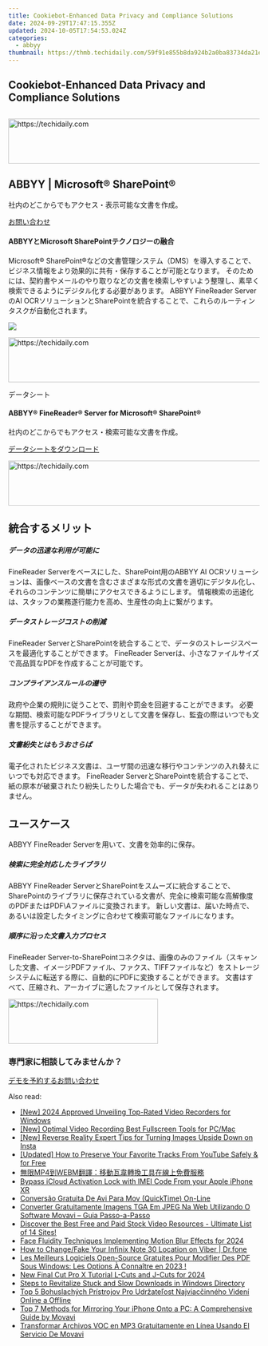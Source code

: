 ```yaml
---
title: Cookiebot-Enhanced Data Privacy and Compliance Solutions
date: 2024-09-29T17:47:15.355Z
updated: 2024-10-05T17:54:53.024Z
categories:
  - abbyy
thumbnail: https://thmb.techidaily.com/59f91e855b8da924b2a0ba83734da21e4ed3929e8ad5bcae0b9a32715b7cc063.jpg
---
```


## Cookiebot-Enhanced Data Privacy and Compliance Solutions

## 

<!-- affiliate ads begin -->
<a href="https://laganoo.pxf.io/c/5597632/1484950/16446" target="_top" id="1484950">
  <img src="//a.impactradius-go.com/display-ad/16446-1484950" border="0" alt="https://techidaily.com" width="728" height="90"/>
</a>
<img height="0" width="0" src="https://laganoo.pxf.io/i/5597632/1484950/16446" style="position:absolute;visibility:hidden;" border="0" />
<!-- affiliate ads end -->

## ABBYY | Microsoft® SharePoint®

社内のどこからでもアクセス・表示可能な文書を作成。

[お問い合わせ](https://tools.techidaily.com/abbyy/products/)

#### ABBYYとMicrosoft SharePointテクノロジーの融合 

Microsoft® SharePoint®などの文書管理システム（DMS）を導入することで、ビジネス情報をより効果的に共有・保存することが可能となります。 そのためには、契約書やメールのやり取りなどの文書を検索しやすいよう整理し、素早く検索できるようにデジタル化する必要があります。 ABBYY FineReader ServerのAI OCRソリューションとSharePointを統合することで、これらのルーティンタスクが自動化されます。

![](https://content.abbyy.com/-/media/project/abbyy/abbyy/solutions/hyperautomation/overview-image.jpg?h=440&iar=0&w=848)

<!-- affiliate ads begin -->
<a href="https://laganoo.pxf.io/c/5597632/1657400/16446" target="_top" id="1657400">
  <img src="//a.impactradius-go.com/display-ad/16446-1657400" border="0" alt="https://techidaily.com" width="728" height="90"/>
</a>
<img height="0" width="0" src="https://laganoo.pxf.io/i/5597632/1657400/16446" style="position:absolute;visibility:hidden;" border="0" />
<!-- affiliate ads end -->

データシート 

#### ABBYY® FineReader® Server for Microsoft® SharePoint® 

社内のどこからでもアクセス・検索可能な文書を作成。

[データシートをダウンロード](https://static1.abbyy.com/abbyycommedia/34873/datasheet-finereaderserver-microsoftsharepoint-en.pdf)

<!-- affiliate ads begin -->
<a href="https://appsumo.8odi.net/c/5597632/2105860/7443" target="_top" id="2105860">
  <img src="//a.impactradius-go.com/display-ad/7443-2105860" border="0" alt="https://techidaily.com" width="728" height="90"/>
</a>
<img height="0" width="0" src="https://appsumo.8odi.net/i/5597632/2105860/7443" style="position:absolute;visibility:hidden;" border="0" />
<!-- affiliate ads end -->

## 統合するメリット 

##### データの迅速な利用が可能に 

FineReader Serverをベースにした、SharePoint用のABBYY AI OCRソリューションは、画像ベースの文書を含むさまざまな形式の文書を適切にデジタル化し、それらのコンテンツに簡単にアクセスできるようにします。 情報検索の迅速化は、スタッフの業務遂行能力を高め、生産性の向上に繋がります。

##### データストレージコストの削減 

FineReader ServerとSharePointを統合することで、データのストレージスペースを最適化することができます。 FineReader Serverは、小さなファイルサイズで高品質なPDFを作成することが可能です。

##### コンプライアンスルールの遵守 

政府や企業の規則に従うことで、罰則や罰金を回避することができます。 必要な期間、検索可能なPDFライブラリとして文書を保存し、監査の際はいつでも文書を提示することができます。

##### 文書紛失とはもうおさらば 

電子化されたビジネス文書は、ユーザ間の迅速な移行やコンテンツの入れ替えにいつでも対応できます。 FineReader ServerとSharePointを統合することで、紙の原本が破棄されたり紛失したりした場合でも、データが失われることはありません。 

## ユースケース 

ABBYY FineReader Serverを用いて、文書を効率的に保存。 

##### 検索に完全対応したライブラリ 

ABBYY FineReader ServerとSharePointをスムーズに統合することで、SharePointのライブラリに保存されている文書が、完全に検索可能な高解像度のPDFまたはPDF\\Aファイルに変換されます。 新しい文書は、届いた時点で、あるいは設定したタイミングに合わせて検索可能なファイルになります。

##### 順序に沿った文書入力プロセス 

FineReader Server-to-SharePointコネクタは、画像のみのファイル（スキャンした文書、イメージPDFファイル、ファクス、TIFFファイルなど）をストレージシステムに転送する際に、自動的にPDFに変換することができます。 文書はすべて、圧縮され、アーカイブに適したファイルとして保存されます。 

<!-- affiliate ads begin -->
<a href="https://homestyler.sjv.io/c/5597632/1943648/22993" target="_top" id="1943648">
  <img src="//a.impactradius-go.com/display-ad/22993-1943648" border="0" alt="https://techidaily.com" width="300" height="90"/>
</a>
<img height="0" width="0" src="https://homestyler.sjv.io/i/5597632/1943648/22993" style="position:absolute;visibility:hidden;" border="0" />
<!-- affiliate ads end -->

### 専門家に相談してみませんか？

[デモを予約する](https://tools.techidaily.com/abbyy/products/)[お問い合わせ](https://tools.techidaily.com/abbyy/products/)

<ins class="adsbygoogle"
     style="display:block"
     data-ad-format="autorelaxed"
     data-ad-client="ca-pub-7571918770474297"
     data-ad-slot="1223367746"></ins>

<ins class="adsbygoogle"
     style="display:block"
     data-ad-client="ca-pub-7571918770474297"
     data-ad-slot="8358498916"
     data-ad-format="auto"
     data-full-width-responsive="true"></ins>

<span class="atpl-alsoreadstyle">Also read:</span>
<div><ul>
<li><a href="https://screen-mirroring-recording.techidaily.com/new-2024-approved-unveiling-top-rated-video-recorders-for-windows/"><u>[New] 2024 Approved Unveiling Top-Rated Video Recorders for Windows</u></a></li>
<li><a href="https://screen-video-capture.techidaily.com/new-optimal-video-recording-best-fullscreen-tools-for-pcmac/"><u>[New] Optimal Video Recording Best Fullscreen Tools for PC/Mac</u></a></li>
<li><a href="https://instagram-video-files.techidaily.com/new-reverse-reality-expert-tips-for-turning-images-upside-down-on-insta/"><u>[New] Reverse Reality Expert Tips for Turning Images Upside Down on Insta</u></a></li>
<li><a href="https://youtube-tips.techidaily.com/ed-how-to-preserve-your-favorite-tracks-from-youtube-safely-and-for-free/"><u>[Updated] How to Preserve Your Favorite Tracks From YouTube Safely & for Free</u></a></li>
<li><a href="https://discover-blog.techidaily.com/1726224360389-mp4webm/"><u>無限MP4到WEBM翻譯：移動瓦韋轉換工具在線上免費服務</u></a></li>
<li><a href="https://activate-lock.techidaily.com/bypass-icloud-activation-lock-with-imei-code-from-your-apple-iphone-xr-by-drfone-ios/"><u>Bypass iCloud Activation Lock with IMEI Code From your Apple iPhone XR</u></a></li>
<li><a href="https://discover-blog.techidaily.com/conversao-gratuita-de-avi-para-mov-quicktime-on-line/"><u>Conversão Gratuita De Avi Para Mov (QuickTime) On-Line</u></a></li>
<li><a href="https://discover-blog.techidaily.com/converter-gratuitamente-imagens-tga-em-jpeg-na-web-utilizando-o-software-movavi-guia-passo-a-passo/"><u>Converter Gratuitamente Imagens TGA Em JPEG Na Web Utilizando O Software Movavi – Guia Passo-a-Passo</u></a></li>
<li><a href="https://discover-blog.techidaily.com/discover-the-best-free-and-paid-stock-video-resources-ultimate-list-of-14-sites/"><u>Discover the Best Free and Paid Stock Video Resources - Ultimate List of 14 Sites!</u></a></li>
<li><a href="https://fox-access.techidaily.com/face-fluidity-techniques-implementing-motion-blur-effects-for-2024/"><u>Face Fluidity Techniques Implementing Motion Blur Effects for 2024</u></a></li>
<li><a href="https://review-topics.techidaily.com/how-to-changefake-your-infinix-note-30-location-on-viber-drfone-by-drfone-virtual-android/"><u>How to Change/Fake Your Infinix Note 30 Location on Viber | Dr.fone</u></a></li>
<li><a href="https://discover-blog.techidaily.com/les-meilleurs-logiciels-open-source-gratuites-pour-modifier-des-pdf-sous-windows-les-options-a-connaitre-en-2023/"><u>Les Meilleurs Logiciels Open-Source Gratuites Pour Modifier Des PDF Sous Windows: Les Options À Connaître en 2023 !</u></a></li>
<li><a href="https://ai-video-tools.techidaily.com/new-final-cut-pro-x-tutorial-l-cuts-and-j-cuts-for-2024/"><u>New Final Cut Pro X Tutorial L-Cuts and J-Cuts for 2024</u></a></li>
<li><a href="https://win11-tips.techidaily.com/steps-to-revitalize-stuck-and-slow-downloads-in-windows-directory/"><u>Steps to Revitalize Stuck and Slow Downloads in Windows Directory</u></a></li>
<li><a href="https://discover-blog.techidaily.com/top-5-bohuslachych-pristrojov-pro-udrzatelost-najviaccinneho-videni-online-a-offline/"><u>Top 5 Bohuslachých Prístrojov Pro Udržateľost Najviacčinného Videní Online a Offline</u></a></li>
<li><a href="https://discover-blog.techidaily.com/top-7-methods-for-mirroring-your-iphone-onto-a-pc-a-comprehensive-guide-by-movavi/"><u>Top 7 Methods for Mirroring Your iPhone Onto a PC: A Comprehensive Guide by Movavi</u></a></li>
<li><a href="https://discover-blog.techidaily.com/transformar-archivos-voc-en-mp3-gratuitamente-en-linea-usando-el-servicio-de-movavi/"><u>Transformar Archivos VOC en MP3 Gratuitamente en Línea Usando El Servicio De Movavi</u></a></li>
</ul></div>

